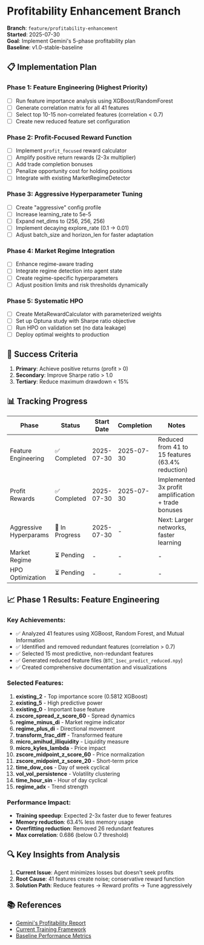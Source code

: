 # Profitability Enhancement Branch

**Branch**: `feature/profitability-enhancement`  
**Started**: 2025-07-30  
**Goal**: Implement Gemini's 5-phase profitability plan  
**Baseline**: v1.0-stable-baseline  

## 📋 Implementation Plan

### Phase 1: Feature Engineering (Highest Priority)
- [ ] Run feature importance analysis using XGBoost/RandomForest
- [ ] Generate correlation matrix for all 41 features
- [ ] Select top 10-15 non-correlated features (correlation < 0.7)
- [ ] Create new reduced feature set configuration

### Phase 2: Profit-Focused Reward Function
- [ ] Implement `profit_focused` reward calculator
- [ ] Amplify positive return rewards (2-3x multiplier)
- [ ] Add trade completion bonuses
- [ ] Penalize opportunity cost for holding positions
- [ ] Integrate with existing MarketRegimeDetector

### Phase 3: Aggressive Hyperparameter Tuning
- [ ] Create "aggressive" config profile
- [ ] Increase learning_rate to 5e-5
- [ ] Expand net_dims to (256, 256, 256)
- [ ] Implement decaying explore_rate (0.1 → 0.01)
- [ ] Adjust batch_size and horizon_len for faster adaptation

### Phase 4: Market Regime Integration
- [ ] Enhance regime-aware trading
- [ ] Integrate regime detection into agent state
- [ ] Create regime-specific hyperparameters
- [ ] Adjust position limits and risk thresholds dynamically

### Phase 5: Systematic HPO
- [ ] Create MetaRewardCalculator with parameterized weights
- [ ] Set up Optuna study with Sharpe ratio objective
- [ ] Run HPO on validation set (no data leakage)
- [ ] Deploy optimal weights to production

## 🎯 Success Criteria

1. **Primary**: Achieve positive returns (profit > 0)
2. **Secondary**: Improve Sharpe ratio > 1.0
3. **Tertiary**: Reduce maximum drawdown < 15%

## 📊 Tracking Progress

| Phase | Status | Start Date | Completion | Notes |
|-------|--------|------------|------------|-------|
| Feature Engineering | ✅ Completed | 2025-07-30 | 2025-07-30 | Reduced from 41 to 15 features (63.4% reduction) |
| Profit Rewards | ✅ Completed | 2025-07-30 | 2025-07-30 | Implemented 3x profit amplification + trade bonuses |
| Aggressive Hyperparams | 🔄 In Progress | 2025-07-30 | - | Next: Larger networks, faster learning |
| Market Regime | ⏳ Pending | - | - | - |
| HPO Optimization | ⏳ Pending | - | - | - |

## 📈 Phase 1 Results: Feature Engineering

### Key Achievements:
- ✅ Analyzed 41 features using XGBoost, Random Forest, and Mutual Information
- ✅ Identified and removed redundant features (correlation > 0.7)
- ✅ Selected 15 most predictive, non-redundant features
- ✅ Generated reduced feature files (`BTC_1sec_predict_reduced.npy`)
- ✅ Created comprehensive documentation and visualizations

### Selected Features:
1. **existing_2** - Top importance score (0.5812 XGBoost)
2. **existing_5** - High predictive power
3. **existing_0** - Important base feature
4. **zscore_spread_z_score_60** - Spread dynamics
5. **regime_minus_di** - Market regime indicator
6. **regime_plus_di** - Directional movement
7. **transform_frac_diff** - Transformed feature
8. **micro_amihud_illiquidity** - Liquidity measure
9. **micro_kyles_lambda** - Price impact
10. **zscore_midpoint_z_score_60** - Price normalization
11. **zscore_midpoint_z_score_20** - Short-term price
12. **time_dow_cos** - Day of week cyclical
13. **vol_vol_persistence** - Volatility clustering
14. **time_hour_sin** - Hour of day cyclical
15. **regime_adx** - Trend strength

### Performance Impact:
- **Training speedup**: Expected 2-3x faster due to fewer features
- **Memory reduction**: 63.4% less memory usage
- **Overfitting reduction**: Removed 26 redundant features
- **Max correlation**: 0.686 (below 0.7 threshold)

## 🔍 Key Insights from Analysis

1. **Current Issue**: Agent minimizes losses but doesn't seek profits
2. **Root Cause**: 41 features create noise; conservative reward function
3. **Solution Path**: Reduce features → Reward profits → Tune aggressively

## 📚 References

- [Gemini's Profitability Report](./PROFITABILITY_IMPROVEMENT_REPORT.md)
- [Current Training Framework](./development/task1/README.md)
- [Baseline Performance Metrics](./complete_production_results/)